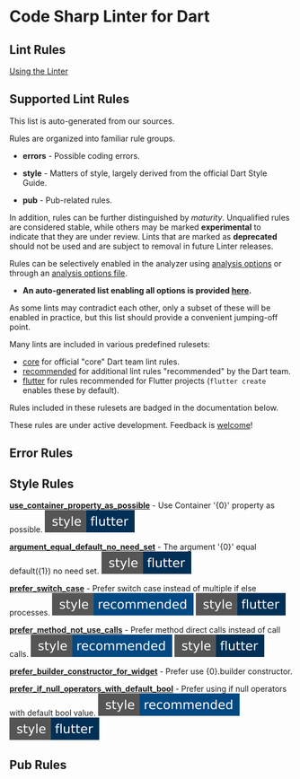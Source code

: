 # Code Sharp Linter for Dart

## Lint Rules

[Using the Linter](https://dart.dev/guides/language/analysis-options#enabling-linter-rules)

## Supported Lint Rules

This list is auto-generated from our sources.

Rules are organized into familiar rule groups.

- **errors** - Possible coding errors.

- **style** - Matters of style, largely derived from the official Dart Style Guide.

- **pub** - Pub-related rules.

In addition, rules can be further distinguished by *maturity*.  Unqualified
rules are considered stable, while others may be marked **experimental**
to indicate that they are under review.  Lints that are marked as **deprecated**
should not be used and are subject to removal in future Linter releases.

Rules can be selectively enabled in the analyzer using
[analysis options](https://pub.dev/packages/analyzer)
or through an
[analysis options file](https://dart.dev/guides/language/analysis-options#the-analysis-options-file).

* **An auto-generated list enabling all options is provided [here](options/options.html).**

As some lints may contradict each other, only a subset of these will be
enabled in practice, but this list should provide a convenient jumping-off point.

Many lints are included in various predefined rulesets:

* [core](https://github.com/Nomeleel/code_sharp/blob/main/lib/core.yaml) for official "core" Dart team lint rules.
* [recommended](https://github.com/Nomeleel/code_sharp/blob/main/lib/recommended.yaml) for additional lint rules "recommended" by the Dart team.
* [flutter](https://github.com/Nomeleel/code_sharp/blob/main/lib/flutter.yaml) for rules recommended for Flutter projects (`flutter create` enables these by default).

Rules included in these rulesets are badged in the documentation below.

These rules are under active development.  Feedback is
[welcome](https://github.com/Nomeleel/code_sharp/issues)!


## Error Rules

## Style Rules

**[use_container_property_as_possible](use_container_property_as_possible.md)** - Use Container '{0}' property as possible.
[![flutter](style-flutter.svg)](https://github.com/Nomeleel/code_sharp/blob/main/lib/flutter.yaml)

**[argument_equal_default_no_need_set](argument_equal_default_no_need_set.md)** - The argument '{0}' equal default({1}) no need set.
[![flutter](style-flutter.svg)](https://github.com/Nomeleel/code_sharp/blob/main/lib/flutter.yaml)

**[prefer_switch_case](prefer_switch_case.md)** - Prefer switch case instead of multiple if else processes.
[![recommended](style-recommended.svg)](https://github.com/Nomeleel/code_sharp/blob/main/lib/recommended.yaml)
[![flutter](style-flutter.svg)](https://github.com/Nomeleel/code_sharp/blob/main/lib/flutter.yaml)

**[prefer_method_not_use_calls](prefer_method_not_use_calls.md)** - Prefer method direct calls instead of call calls.
[![recommended](style-recommended.svg)](https://github.com/Nomeleel/code_sharp/blob/main/lib/recommended.yaml)
[![flutter](style-flutter.svg)](https://github.com/Nomeleel/code_sharp/blob/main/lib/flutter.yaml)

**[prefer_builder_constructor_for_widget](prefer_builder_constructor_for_widget.md)** - Prefer use {0}.builder constructor.

**[prefer_if_null_operators_with_default_bool](prefer_if_null_operators_with_default_bool.md)** - Prefer using if null operators with default bool value.
[![recommended](style-recommended.svg)](https://github.com/Nomeleel/code_sharp/blob/main/lib/recommended.yaml)
[![flutter](style-flutter.svg)](https://github.com/Nomeleel/code_sharp/blob/main/lib/flutter.yaml)

## Pub Rules

